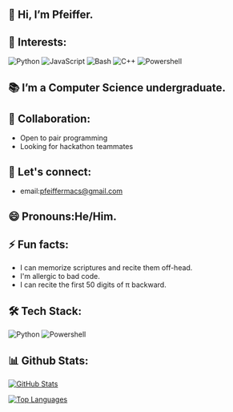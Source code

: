 ## 👋 Hi, I’m Pfeiffer.
## 👀 Interests:
![Python](https://img.shields.io/badge/-Python-?style=flat&logo=python&logoColor=white)
![JavaScript](https://img.shields.io/badge/-JavaScript-?style=flat&logo=javascript&logoColor=white)
![Bash](https://img.shields.io/badge/-Bash-?style=flat&logo=bash&logoColor=white)
![C++](https://img.shields.io/badge/-C++-?style=flat&logo=c++&logoColor=white)
![Powershell](https://img.shields.io/badge/-Powershell-?style=flat&logo=powershell&logoColor=white)
## 📚 I’m a Computer Science undergraduate.
## 🦾 Collaboration:
- Open to pair programming
- Looking for hackathon teammates
## 🔗 Let's connect:
- email:pfeiffermacs@gmail.com
## 😄 Pronouns:He/Him.
## ⚡ Fun facts:
- I can memorize scriptures and recite them off-head.
- I'm allergic to bad code.
- I can recite the first 50 digits of π backward.

## 🛠️ Tech Stack:
![Python](https://img.shields.io/badge/Python-3776AB?style=flat&logo=python&logoColor=white)
![Powershell](https://img.shields.io/badge/Powershell-F7DF1E?style=flat&logo=powershell&logoColor=black)

## 📊 Github Stats:
[![GitHub Stats](https://github-readme-stats.vercel.app/api?username=pfeiifer&show_icons=true&theme=radical)](https://github.com/pfeiifer)

[![Top Languages](https://github-readme-stats.vercel.app/api/top-langs/?username=pfeiifer&layout=compact&theme=merko)](https://github.com/pfeiifer)

<!---
pfeiffer/pfeiffer is a ✨ special ✨ repository because its `README.md` (this file) appears on your GitHub profile.
You can click the Preview link to take a look at your changes.
--->

